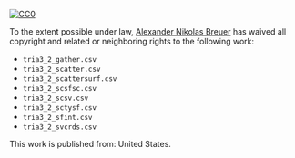 [![CC0](http://i.creativecommons.org/p/zero/1.0/88x31.png)](http://creativecommons.org/publicdomain/zero/1.0/)

To the extent possible under law, [Alexander Nikolas Breuer](http://dial3343.org) has waived all copyright and related or neighboring rights to the following work:

* `tria3_2_gather.csv`
* `tria3_2_scatter.csv`
* `tria3_2_scattersurf.csv`
* `tria3_2_scsfsc.csv`
* `tria3_2_scsv.csv`
* `tria3_2_sctysf.csv`
* `tria3_2_sfint.csv`
* `tria3_2_svcrds.csv`

This work is published from: United States.
